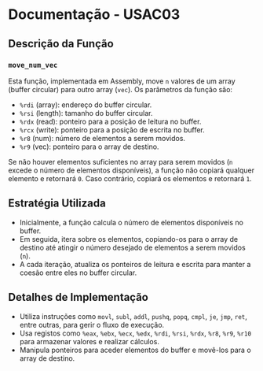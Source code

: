 # Documentação -  USAC03

## Descrição da Função

### `move_num_vec`

Esta função, implementada em Assembly, move `n` valores de um array (buffer circular) para outro array (`vec`). Os parâmetros da função são:

- `%rdi` (array): endereço do buffer circular.
- `%rsi` (length): tamanho do buffer circular.
- `%rdx` (read): ponteiro para a posição de leitura no buffer.
- `%rcx` (write): ponteiro para a posição de escrita no buffer.
- `%r8` (num): número de elementos a serem movidos.
- `%r9` (vec): ponteiro para o array de destino.

Se não houver elementos suficientes no array para serem movidos (`n` excede o número de elementos disponíveis), a função não copiará qualquer elemento e retornará `0`. Caso contrário, copiará os elementos e retornará `1`.

## Estratégia Utilizada

- Inicialmente, a função calcula o número de elementos disponíveis no buffer.
- Em seguida, itera sobre os elementos, copiando-os para o array de destino até atingir o número desejado de elementos a serem movidos (`n`).
- A cada iteração, atualiza os ponteiros de leitura e escrita para manter a coesão entre eles no buffer circular.

## Detalhes de Implementação

- Utiliza instruções como `movl`, `subl`, `addl`, `pushq`, `popq`, `cmpl`, `je`, `jmp`, `ret`, entre outras, para gerir o fluxo de execução.
- Usa registos como `%eax`, `%ebx`, `%ecx`, `%edx`, `%rdi`, `%rsi`, `%rdx`, `%r8`, `%r9`, `%r10` para armazenar valores e realizar cálculos.
- Manipula ponteiros para aceder elementos do buffer e movê-los para o array de destino.

